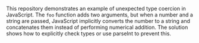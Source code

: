 This repository demonstrates an example of unexpected type coercion in JavaScript. The `foo` function adds two arguments, but when a number and a string are passed, JavaScript implicitly converts the number to a string and concatenates them instead of performing numerical addition. The solution shows how to explicitly check types or use parseInt to prevent this.